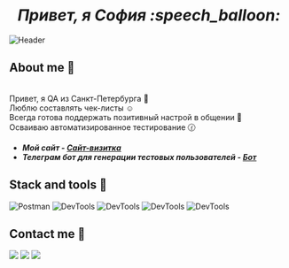 <h1 align="center"> <i> Привет, я София :speech_balloon: </i> </h1> 

![Header](https://github.com/sofiyateyakashi/sofiyateyakashi/blob/main/assets/qaheaderpic.gif)

## About me :sunflower:

<br>Привет, я QA из Санкт-Петербурга :yellow_heart:
<br> Люблю составлять чек-листы :relaxed:
<br> Всегда готова поддержать позитивный настрой в общении :green_heart:
<br> Осваиваю автоматизированное тестирование :clock130:
<i><b>
+ Мой сайт - [Сайт-визитка](https://github.com/sofiyateyakashi/CV)
+ Телеграм бот для генерации тестовых пользователей - [Бот](https://t.me/sofiya_usersgeneration_bot)
</i></b>

 
## Stack and tools :gem:

![Postman](https://img.shields.io/badge/-Postman-000010?style=for-the-badge&logo=postman)
![DevTools](https://img.shields.io/badge/-Devtools-000010?style=for-the-badge)
![DevTools](https://img.shields.io/badge/-MySQL-000010?style=for-the-badge)
![DevTools](https://img.shields.io/badge/-Kibana-000010?style=for-the-badge)
![DevTools](https://img.shields.io/badge/-Charles-000010?style=for-the-badge)

## Contact me :email:

[<img src="https://img.shields.io/badge/Gmail-white?style=for-the-badge&logo=gmail" />](https://sona20024@gmail.com
)
[<img src="https://img.shields.io/badge/Telegram-2CA5E0?style=for-the-badge&logo=telegram&logoColor=white" />](https://t.me/sofiyateyakashi)
[<img src="https://img.shields.io/badge/VK-blue?style=for-the-badge&logo=vk" />](https://vk.com/sofiyatetsuya)






